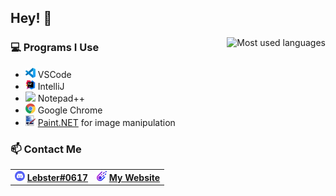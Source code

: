 <h2>Hey! 🦞</h2>
<img align="right" alt="Most used languages" src="https://github-readme-stats.vercel.app/api/top-langs/?username=LebsterFace&layout=compact&border_radius=0&hide_border=0&bg_color=22272E&text_color=FFF&count_private=true">
<h3>💻 Programs I Use</h3>
<ul>
	<li><img src="assets/vscode.svg" width=16> VSCode</li>
	<li><img src="assets/intellij.svg" width=16> IntelliJ</li>
	<li><img src="assets/notepad++.ico" width=16> Notepad++</li>
	<li><img src="assets/chrome.png" width=16> Google Chrome</li>
	<li><img src="assets/pdn.png" width=16> <a href="https://getpaint.net">Paint.NET</a> for image manipulation</li>
</ul>
<!--
<h3>⌨️ Fonts</h3>
<ul>
	<li><font face="JetBrains Mono">JetBrains Mono</font></li>
	<li><font face="Inconsolata">Inconsolata</font></li>
	<li><font face="Fira Code">Fira Code</font></li>
	<li><font face="Iosevka Slab">Iosevka Slab</font></li>
</ul>
-->
<h3>📫 Contact Me</h3>
<table>
	<td><img src="assets/discord.png" width=16> <a href="https://discord.com/users/387692962043265034"><b>Lebster#0617</b></a></td>
	<td><img src="assets/lebster.png" width=16> <a href="https://lebster.xyz"><b>My Website</b></a></td>
</table>
